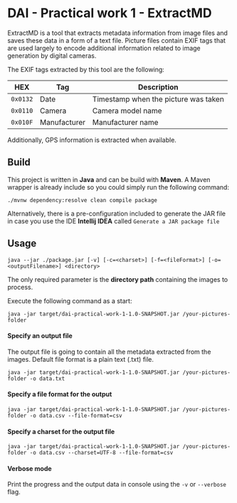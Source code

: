 # DAI - Practical work 1 - ExtractMD

ExtractMD is a tool that extracts metadata information from image files and saves these data in a form of a text file. Picture files contain EXIF tags that are used largely to encode additional information related to image generation by digital cameras.

The EXIF tags extracted by this tool are the following:

HEX | Tag          | Description
--- |--------------| -----------
`0x0132` | Date         | Timestamp when the picture was taken
`0x0110` | Camera       | Camera model name 
`0x010F` | Manufacturer | Manufacturer name 

Additionally, GPS information is extracted when available.
## Build

This project is written in **Java** and can be build with **Maven**. A Maven wrapper is already include so you could simply run the following command:

`./mvnw dependency:resolve clean compile package`

Alternatively, there is a pre-configuration included to generate the JAR file in case you use the IDE **Intellij IDEA** called `Generate a JAR package file`

## Usage

`java --jar ./package.jar [-v] [-c=<charset>] [-f=<fileFormat>] [-o=<outputFilename>] <directory>`

The only required parameter is the **directory path** containing the images to process.

Execute the following command as a start:

`java -jar target/dai-practical-work-1-1.0-SNAPSHOT.jar /your-pictures-folder`

#### Specify an output file
The output file is going to contain all the metadata extracted from the images. Default file format is a plain text (.txt) file.

`java -jar target/dai-practical-work-1-1.0-SNAPSHOT.jar /your-pictures-folder -o data.txt`

#### Specify a file format for the output

`java -jar target/dai-practical-work-1-1.0-SNAPSHOT.jar /your-pictures-folder -o data.csv --file-format=csv`

#### Specify a charset for the output file

`java -jar target/dai-practical-work-1-1.0-SNAPSHOT.jar /your-pictures-folder -o data.csv --charset=UTF-8 --file-format=csv`

#### Verbose mode
Print the progress and the output data in console using the `-v` or `--verbose` flag.
